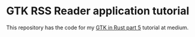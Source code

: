 # GTK RSS Reader application tutorial
This repository has the code for my [GTK in Rust part 5](https://blog.devgenius.io/refactoring-gtk4-ui-templates-in-rust-68cbef1a1778) tutorial at medium. 
